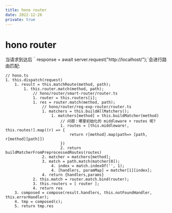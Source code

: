 ```yaml
---
title: hono router
date: 2022-12-26
private: true
---
```

# hono router
当请求到达后｀response = await server.request("http://localhost/");`会进行路由匹配:

    // hono.ts
    1. this.dispatch(request)
        1. result = this.matchRoute(method, path);
            1. this.router.match(method, path);
                // hono/router/smart-router/router.ts
                1. router = this.routers[i];
                1. res = router.match(method, path);
                    // hono/router/reg-exp-router/router.ts
                    1. matchers = this.buildAllMatchers();
                        1. matchers[method] = this.buildMatcher(method)
                            // 问题：哪里初始化的 middleware + routes 呢?
                            1. routes = [this.middleware!, this.routes!].map((r) => {
                                return r[method].map(path=> [path, r[method][path]])
                            })
                            2. return buildMatcherFromPreprocessedRoutes(routes)
                    2. matcher = matchers[method];
                    3. match = path.match(matcher[0]);
                        4. index = match.indexOf('', 1);
                        4. [handlers, paramMap] = matcher[1][index];
                    4. return {handlers,params}
                2. this.match = router.match.bind(router);
                3. this.routers = [ router ];
                4. return res
        3. composed = compose(result.handlers, this.notFoundHandler, this.errorHandler);
        4. tmp = composed(c);
        5. return tmp.res


